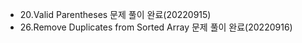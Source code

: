 * 20.Valid Parentheses 문제 풀이 완료(20220915)
* 26.Remove Duplicates from Sorted Array 문제 풀이 완료(20220916)
